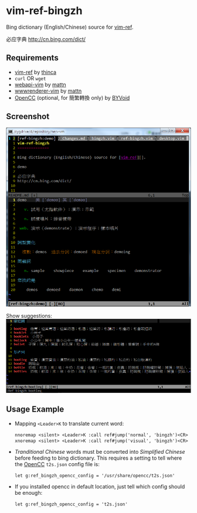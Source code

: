 vim-ref-bingzh
==============

Bing dictionary (English/Chinese) source for [vim-ref][].

必应字典
http://cn.bing.com/dict/


Requirements
------------

- [vim-ref][] by [thinca][]
- `curl` OR `wget`
- [webapi-vim][] by [mattn][]
- [wwwrenderer-vim][] by [mattn][]
- [OpenCC][] (optional, for 簡繁轉換 only) by [BYVoid][]


Screenshot
----------

![screenshot][]

Show suggestions:
![snap-suggestion][]


Usage Example
-------------

- Mapping `<Leader>K` to translate current word:

  ```vim
  nnoremap <silent> <Leader>K :call ref#jump('normal', 'bingzh')<CR>
  xnoremap <silent> <Leader>K :call ref#jump('visual', 'bingzh')<CR>
  ```

- *Tranditional Chinese* words must be converted into *Simplified Chinese*
  before feeding to bing dictionary. This requires a setting to tell where the
  [OpenCC][] `t2s.json` config file is:

  ```vim
  let g:ref_bingzh_opencc_config = '/usr/share/opencc/t2s.json'
  ```

- If you installed opencc in default location, just tell which config should
  be enough:

  ```vim
  let g:ref_bingzh_opencc_config = 't2s.json'
  ```



[thinca]: http://d.hatena.ne.jp/thinca/
[mattn]: http://mattn.kaoriya.net/
[vim-ref]: https://github.com/thinca/vim-ref
[webapi-vim]: https://github.com/mattn/webapi-vim
[wwwrenderer-vim]: https://github.com/mattn/wwwrenderer-vim
[OpenCC]: https://github.com/BYVoid/OpenCC
[BYVoid]: http://www.byvoid.com/
[screenshot]: https://raw.githubusercontent.com/bootleq/screenshots/master/vim-ref-bingzh/vim-ref-bingzh.png
[snap-suggestion]: https://raw.githubusercontent.com/bootleq/screenshots/master/vim-ref-bingzh/suggestion.png
